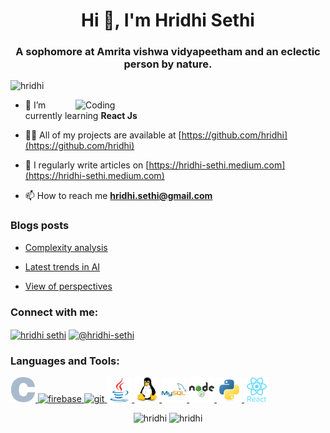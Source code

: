 <h1 align="center">Hi 👋, I'm Hridhi Sethi</h1>
<h3 align="center">A sophomore at Amrita vishwa vidyapeetham and an eclectic person by nature.</h3>

<p align="left"> <img src="https://komarev.com/ghpvc/?username=hridhi&label=Profile%20views&color=0e75b6&style=flat" alt="hridhi" /> </p>

<img align="right" alt="Coding" width="400" src="https://cdn.dribbble.com/users/2646423/screenshots/5507196/computer.gif">


- 🌱 I’m currently learning **React Js**

- 👨‍💻 All of my projects are available at [https://github.com/hridhi](https://github.com/hridhi)

- 📝 I regularly write articles on [https://hridhi-sethi.medium.com](https://hridhi-sethi.medium.com)

- 📫 How to reach me **hridhi.sethi@gmail.com**

### Blogs posts
<!-- BLOG-POST-LIST:START -->
- [Complexity analysis](https://hridhi-sethi.medium.com/complexity-analysis-an-overview-f37f82d7718b)

- [Latest trends in AI](https://hridhi-sethi.medium.com/latest-trends-in-artificial-intelligence-4afadf29bfcf)
  
- [View of perspectives](https://hridhi-sethi.medium.com/view-of-perspectives-e82139a92265)

<!-- BLOG-POST-LIST:END -->

<h3 align="left">Connect with me:</h3>
<p align="left">
<a href="https://linkedin.com/in/hridhi sethi" target="blank"><img align="center" src="https://cdn.jsdelivr.net/npm/simple-icons@3.0.1/icons/linkedin.svg" alt="hridhi sethi" height="30" width="40" /></a>
<a href="https://medium.com/@hridhi-sethi" target="blank"><img align="center" src="https://cdn.jsdelivr.net/npm/simple-icons@3.0.1/icons/medium.svg" alt="@hridhi-sethi" height="30" width="40" /></a>
</p>

<h3 align="left">Languages and Tools:</h3>
<p align="left"> <a href="https://www.cprogramming.com/" target="_blank"> <img src="https://raw.githubusercontent.com/devicons/devicon/master/icons/c/c-original.svg" alt="c" width="40" height="40"/> </a> <a href="https://firebase.google.com/" target="_blank"> <img src="https://www.vectorlogo.zone/logos/firebase/firebase-icon.svg" alt="firebase" width="40" height="40"/> </a> <a href="https://git-scm.com/" target="_blank"> <img src="https://www.vectorlogo.zone/logos/git-scm/git-scm-icon.svg" alt="git" width="40" height="40"/> </a> <a href="https://www.java.com" target="_blank"> <img src="https://raw.githubusercontent.com/devicons/devicon/master/icons/java/java-original.svg" alt="java" width="40" height="40"/> </a> <a href="https://www.linux.org/" target="_blank"> <img src="https://raw.githubusercontent.com/devicons/devicon/master/icons/linux/linux-original.svg" alt="linux" width="40" height="40"/> </a> <a href="https://www.mysql.com/" target="_blank"> <img src="https://raw.githubusercontent.com/devicons/devicon/master/icons/mysql/mysql-original-wordmark.svg" alt="mysql" width="40" height="40"/> </a> <a href="https://nodejs.org" target="_blank"> <img src="https://raw.githubusercontent.com/devicons/devicon/master/icons/nodejs/nodejs-original-wordmark.svg" alt="nodejs" width="40" height="40"/> </a> <a href="https://www.python.org" target="_blank"> <img src="https://raw.githubusercontent.com/devicons/devicon/master/icons/python/python-original.svg" alt="python" width="40" height="40"/> </a> <a href="https://reactjs.org/" target="_blank"> <img src="https://raw.githubusercontent.com/devicons/devicon/master/icons/react/react-original-wordmark.svg" alt="react" width="40" height="40"/> </a> </p>

<p align="center">
  <img width="65%" src="https://github-readme-stats.vercel.app/api?username=hridhi&show_icons=true&theme=tokyonight" alt="hridhi" />
<img width="27%" src="https://github-readme-stats.vercel.app/api/top-langs?username=hridhi&count_private=true&theme=tokyonight" alt="hridhi" />
</p>
